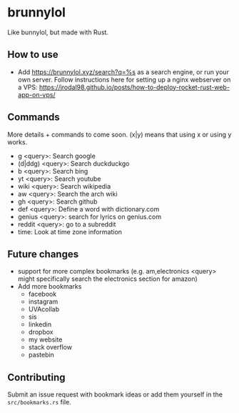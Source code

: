 # brunnylol

Like bunnylol, but made with Rust.

## How to use

* Add <https://brunnylol.xyz/search?q=%s> as a search engine, or run your own server. Follow instructions here for setting up a nginx webserver on a VPS: <https://jrodal98.github.io/posts/how-to-deploy-rocket-rust-web-app-on-vps/>

## Commands

More details + commands to come soon. (x|y) means that using x or using y works.

* g \<query\>: Search google
* (d|ddg) \<query\>: Search duckduckgo
* b \<query\>: Search bing
* yt \<query\>: Search youtube
* wiki \<query\>: Search wikipedia
* aw \<query\>: Search the arch wiki
* gh \<query\>: Search github
* def \<query\>: Define a word with dictionary.com
* genius \<query\>: search for lyrics on genius.com
* reddit \<query\>: go to a subreddit
* time: Look at time zone information


## Future changes

* support for more complex bookmarks (e.g. am,electronics \<query\> might specifically search the electronics section for amazon)
* Add more bookmarks
    * facebook
    * instagram
    * UVAcollab
    * sis
    * linkedin
    * dropbox
    * my website
    * stack overflow
    * pastebin

## Contributing

Submit an issue request with bookmark ideas or add them yourself in the `src/bookmarks.rs` file.
